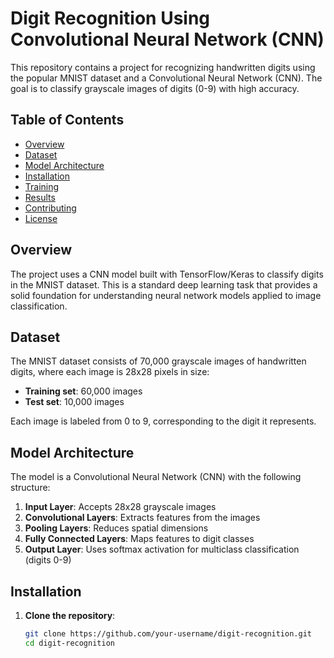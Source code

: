 # Digit Recognition Using Convolutional Neural Network (CNN)

This repository contains a project for recognizing handwritten digits using the popular MNIST dataset and a Convolutional Neural Network (CNN). The goal is to classify grayscale images of digits (0-9) with high accuracy.

## Table of Contents
- [Overview](#overview)
- [Dataset](#dataset)
- [Model Architecture](#model-architecture)
- [Installation](#installation)
- [Training](#training)
- [Results](#results)
- [Contributing](#contributing)
- [License](#license)

## Overview
The project uses a CNN model built with TensorFlow/Keras to classify digits in the MNIST dataset. This is a standard deep learning task that provides a solid foundation for understanding neural network models applied to image classification.

## Dataset
The MNIST dataset consists of 70,000 grayscale images of handwritten digits, where each image is 28x28 pixels in size:
- **Training set**: 60,000 images
- **Test set**: 10,000 images

Each image is labeled from 0 to 9, corresponding to the digit it represents.

## Model Architecture
The model is a Convolutional Neural Network (CNN) with the following structure:
1. **Input Layer**: Accepts 28x28 grayscale images
2. **Convolutional Layers**: Extracts features from the images
3. **Pooling Layers**: Reduces spatial dimensions
4. **Fully Connected Layers**: Maps features to digit classes
5. **Output Layer**: Uses softmax activation for multiclass classification (digits 0-9)

## Installation

1. **Clone the repository**:
   ```bash
   git clone https://github.com/your-username/digit-recognition.git
   cd digit-recognition
